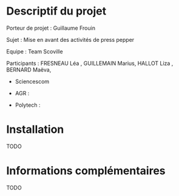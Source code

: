 # Descriptif du projet

Porteur de projet : Guillaume Frouin

Sujet :  Mise en avant des activités de press pepper

Equipe : Team Scoville

Participants : FRESNEAU Léa , GUILLEMAIN Marius, HALLOT Liza , BERNARD Maëva, 

- Sciencescom

- AGR :
- Polytech :  

# Installation

TODO



# Informations complémentaires

TODO
